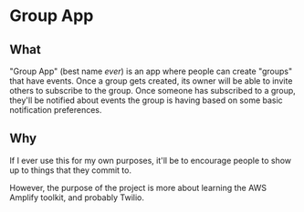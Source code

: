 # Group App

## What

"Group App" (best name _ever_) is an app where people can create "groups" that have events. Once a group gets created, 
its owner will be able to invite others to subscribe to the group. Once someone has subscribed to a group, they'll be 
notified about events the group is having based on some basic notification preferences.

## Why

If I ever use this for my own purposes, it'll be to encourage people to show up to things that they commit to.

However, the purpose of the project is more about learning the AWS Amplify toolkit, and probably Twilio.
